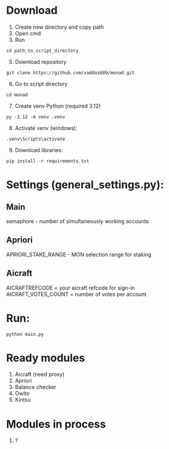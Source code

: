 
  
# Download

1. Create new directory and copy path
2. Open cmd
3. Run
```
cd path_to_script_directory
```
5. Download repository
```
git clone https://github.com/vaddos689/monad.git
```
6. Go to script directory
```
cd monad
```
7. Create venv Python (required 3.12)
```
py -3.12 -m venv .venv
```
8. Activate venv (windows):
```
.venv\Scripts\activate
```
9. Download libraries:
```
pip install -r requirements.txt
```
# Settings (general_settings.py):
## Main
semaphore - number of simultaneously working accounts
## Apriori
APRIORI_STAKE_RANGE - MON selection range for staking
## Aicraft
AICRAFTREFCODE =  your aicraft refcode for sign-in
AICRAFT_VOTES_COUNT = number of votes per account

# Run:
```
python main.py
```
# Ready modules
1) Aicraft (need proxy)
2) Apriori
3) Balance checker
4) Owlto
5) Kintsu
# Modules in process
1) ?

